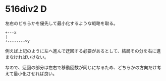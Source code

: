 # 516div2 D
左右のどちらかを優先して最小化するような戦略を取る。
```
+---x
|
+-------->y
```

例えば上記のように左へ進んで迂回する必要があるとして、結局その分を右に進まなければいけない。

なので、迂回の部分は左右で移動回数が同じになるため、どちらかの方向だけ考えて最小化させれば良い。

